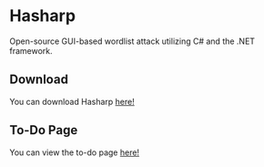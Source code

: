 # Hasharp

Open-source GUI-based wordlist attack utilizing C# and the .NET framework.

## Download

You can download Hasharp [here!](https://github.com/pra1ries/hasharp/releases/latest)

## To-Do Page

You can view the to-do page [here!](https://dev.hellocorb.in/hasharp/todo)
